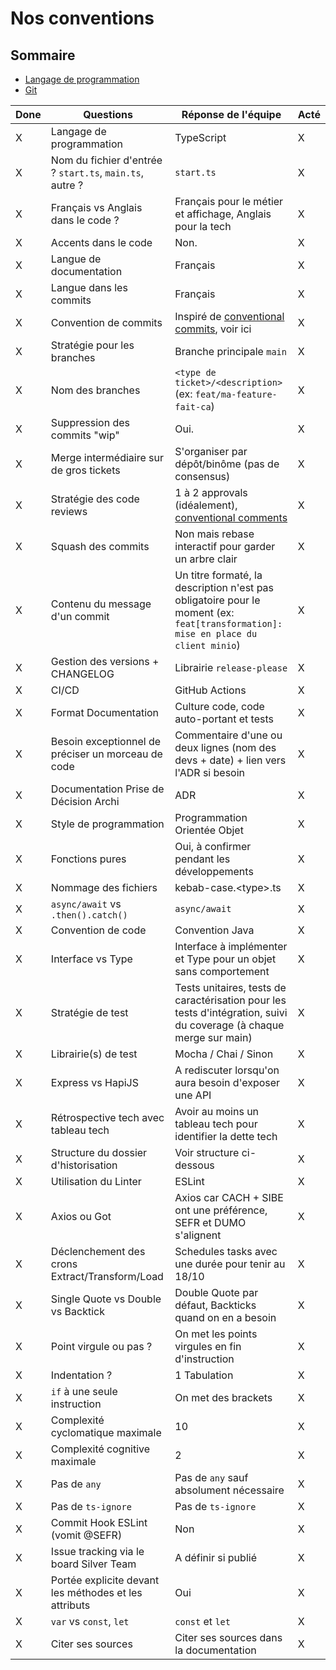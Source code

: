 # Nos conventions

## Sommaire

* [Langage de programmation](docs/conventions/langage-de-programmation.md)
* [Git](docs/conventions/git.md)

| Done | Questions                                                | Réponse de l'équipe                                                                                                               | Acté |  
|------|----------------------------------------------------------|-----------------------------------------------------------------------------------------------------------------------------------|------|
| X    | Langage de programmation                                 | TypeScript                                                                                                                        | X    |
| X    | Nom du fichier d'entrée ? `start.ts`, `main.ts`, autre ? | `start.ts`                                                                                                                        | X    |
| X    | Français vs Anglais dans le code ?                       | Français pour le métier et affichage, Anglais pour la tech                                                                        | X    | 
| X    | Accents dans le code                                     | Non.                                                                                                                              | X    |
| X    | Langue de documentation                                  | Français                                                                                                                          | X    |
| X    | Langue dans les commits                                  | Français                                                                                                                          | X    |
| X    | Convention de commits                                    | Inspiré de [conventional commits](https://www.conventionalcommits.org/en/v1.0.0/), voir ici                                       | X    |
| X    | Stratégie pour les branches                              | Branche principale `main`                                                                                                         | X    |
| X    | Nom des branches                                         | `<type de ticket>/<description>` (ex: `feat/ma-feature-fait-ca`)                                                                  | X    |
| X    | Suppression des commits "wip"                            | Oui.                                                                                                                              | X    |
| X    | Merge intermédiaire sur de gros tickets                  | S'organiser par dépôt/binôme (pas de consensus)                                                                                   | X    |
| X    | Stratégie des code reviews                               | 1 à 2 approvals (idéalement), [conventional comments](https://conventionalcomments.org/)                                          | X    |
| X    | Squash des commits                                       | Non mais rebase interactif pour garder un arbre clair                                                                             | X    |
| X    | Contenu du message d'un commit                           | Un titre formaté, la description n'est pas obligatoire pour le moment (ex: `feat[transformation]: mise en place du client minio`) | X    |
| X    | Gestion des versions + CHANGELOG                         | Librairie `release-please`                                                                                                        | X    |
| X    | CI/CD                                                    | GitHub Actions                                                                                                                    | X    |
| X    | Format Documentation                                     | Culture code, code auto-portant et tests                                                                                          | X    |
| X    | Besoin exceptionnel de préciser un morceau de code       | Commentaire d'une ou deux lignes (nom des devs + date) + lien vers l'ADR si besoin                                                | X    |
| X    | Documentation Prise de Décision Archi                    | ADR                                                                                                                               | X    |
| X    | Style de programmation                                   | Programmation Orientée Objet                                                                                                      | X    |
| X    | Fonctions pures                                          | Oui, à confirmer pendant les développements                                                                                       | X    |
| X    | Nommage des fichiers                                     | kebab-case.\<type\>.ts                                                                                                            | X    |
| X    | `async/await` vs `.then().catch()`                       | `async/await`                                                                                                                     | X    |
| X    | Convention de code                                       | Convention Java                                                                                                                   | X    |
| X    | Interface vs Type                                        | Interface à implémenter et Type pour un objet sans comportement                                                                   | X    |
| X    | Stratégie de test                                        | Tests unitaires, tests de caractérisation pour les tests d'intégration, suivi du coverage (à chaque merge sur main)               | X    |
| X    | Librairie(s) de test                                     | Mocha / Chai / Sinon                                                                                                              | X    |
| X    | Express vs HapiJS                                        | A rediscuter lorsqu'on aura besoin d'exposer une API                                                                              | X    |
| X    | Rétrospective tech avec tableau tech                     | Avoir au moins un tableau tech pour identifier la dette tech                                                                      | X    |
| X    | Structure du dossier d'historisation                     | Voir structure ci-dessous                                                                                                         | X    |
| X    | Utilisation du Linter                                    | ESLint                                                                                                                            | X    |
| X    | Axios ou Got                                             | Axios car CACH + SIBE ont une préférence, SEFR et DUMO s'alignent                                                                 | X    |
| X    | Déclenchement des crons Extract/Transform/Load           | Schedules tasks avec une durée pour tenir au 18/10                                                                                | X    |
| X    | Single Quote vs Double vs Backtick                       | Double Quote par défaut, Backticks quand on en a besoin                                                                           | X    |
| X    | Point virgule ou pas ?                                   | On met les points virgules en fin d'instruction                                                                                   | X    |
| X    | Indentation ?                                            | 1 Tabulation                                                                                                                      | X    |
| X    | `if` à une seule instruction                             | On met des brackets                                                                                                               | X    |
| X    | Complexité cyclomatique maximale                         | 10                                                                                                                                | X    |
| X    | Complexité cognitive maximale                            | 2                                                                                                                                 | X    |
| X    | Pas de `any`                                             | Pas de `any` sauf absolument nécessaire                                                                                           | X    |
| X    | Pas de `ts-ignore`                                       | Pas de `ts-ignore`                                                                                                                | X    |
| X    | Commit Hook ESLint (vomit @SEFR)                         | Non                                                                                                                               | X    |
| X    | Issue tracking via le board Silver Team                  | A définir si publié                                                                                                               | X    |
| X    | Portée explicite devant les méthodes et les attributs    | Oui                                                                                                                               | X    |
| X    | `var` vs `const`, `let`                                  | `const` et `let`                                                                                                                  | X    |
| X    | Citer ses sources                                        | Citer ses sources dans la documentation                                                                                           | X    | 
